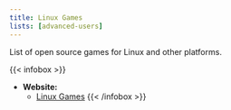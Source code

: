 ```yaml
---
title: Linux Games
lists: [advanced-users]
---
```

List of open source games for Linux and other platforms.

{{< infobox >}}
- **Website:**
    - [Linux Games](https://gitlab.com/Ashpex/Linux_Games)
{{< /infobox >}}
